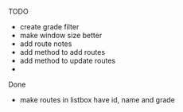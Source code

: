 TODO
* create grade filter
* make window size better
* add route notes
* add method to add routes
* add method to update routes
* 


Done
* make routes in listbox have id, name and grade